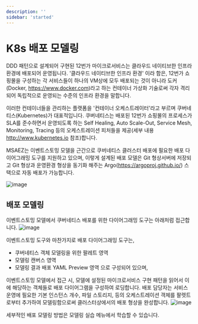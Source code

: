 ```yaml
---
description: ''
sidebar: 'started'
---
```

# K8s 배포 모델링

DDD 패턴으로 설계되어 구현된 12번가 마이크로서비스는 클라우드 네이티브한 인프라 환경에 배포되어 운영됩니다. 
'클라우드 네이티브한 인프라 환경' 이라 함은, 12번가 쇼핑몰을 구성하는 각 서비스들이 하나의 VM상에 모두 배포되는 것이 아니라 도커(Docker, https://www.docker.com)라고 하는 컨테이너 가상화 기술로써 각자 격리되어 독립적으로 운영되는 수준의 인프라 환경을 말합니다. 

이러한 컨테이너들을 관리하는 플랫폼을 '컨테이너 오케스트레이터'라고 부르며 쿠버네티스(Kubernetes)가 대표적입니다. 쿠버네티스는 배포된 12번가 쇼핑몰의 프로세스가 SLA를 준수하면서 운영되도록 하는 Self Healing, Auto Scale-Out, Service Mesh, Monitoring, Tracing 등의 오케스트레이션 피처들을 제공(세부 내용 http://www.kubernetes.io 참조)합니다.

MSAEZ는 이벤트스토밍 모델을 근간으로 쿠버네티스 클러스터 배포에 필요한 배포 다이어그래밍 도구를 지원하고 있으며, 이렇게 설계된 배포 모델은 Git 형상서버에 저장되고 Git 형상과 운영환경 형상을 동기화 해주는 Argo(https://argoproj.github.io/) 스택으로 자동 배포가 가능합니다.

![image](https://github.com/acmexii/demo/assets/35618409/4a51c1e3-400f-4d5b-8d0a-edb742f12e94)


## 배포 모델링 

이벤트스토밍 모델에서 쿠버네티스 배포를 위한 다이어그래밍 도구는 아래처럼 접근합니다.
![image](https://github.com/acmexii/demo/assets/35618409/07d45fce-528a-4261-a1e3-c100e068c6b0)

이벤트스토밍 도구와 마찬가지로 배포 다이어그래밍 도구는,

- 쿠버네티스 객체 모델링을 위한 팔레트 영역
- 모델링 캔버스 영역
- 모델링 결과 배포 YAML Preview 영역 으로 구성되어 있으며, 

이벤트스토밍 모델에서 접근 시, 모델에 설정된 마이크로서비스 구현 패턴을 읽어서 이에 해당하는 객체들로 배포 다이어그램을 구성하여 로딩합니다. 배포 담당자는 서비스 운영에 필요한 기본 인스턴스 개수, 파일 스토리지, 등의 오케스트레이션 객체를 팔렛트로부터 추가하여 모델링함으로써 클러스터상에서의 배포 형상을 완성합니다.
![image](https://github.com/acmexii/demo/assets/35618409/ad81f353-7b71-4381-bd42-3ceb25a1a698)



세부적인 배포 모델링 방법은 모델링 실습 메뉴에서 학습할 수 있습니다.